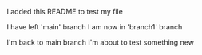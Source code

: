 I added this README to test my file

I have left 'main' branch
I am now in 'branch1' branch 

I'm back to main branch
I'm about to test something new